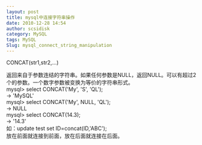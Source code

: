 ```yaml
---
layout: post
title: mysql中连接字符串操作
date: 2010-12-28 14:54
author: scsidisk
category: MySQL
tags: MySQL
Slug: mysql_connect_string_manipulation
---
```


CONCAT(str1,str2,...)  

返回来自于参数连结的字符串。如果任何参数是NULL，返回NULL。可以有超过2个的参数。一个数字参数被变换为等价的字符串形式。  
mysql\> select CONCAT('My', 'S', 'QL');  
-\> 'MySQL'  
mysql\> select CONCAT('My', NULL, 'QL');  
-\> NULL  
mysql\> select CONCAT(14.3);  
-\> '14.3'  
如：update test set ID=concat(ID,'ABC');  
放在前面就连接到前面，放在后面就连接在后面。
